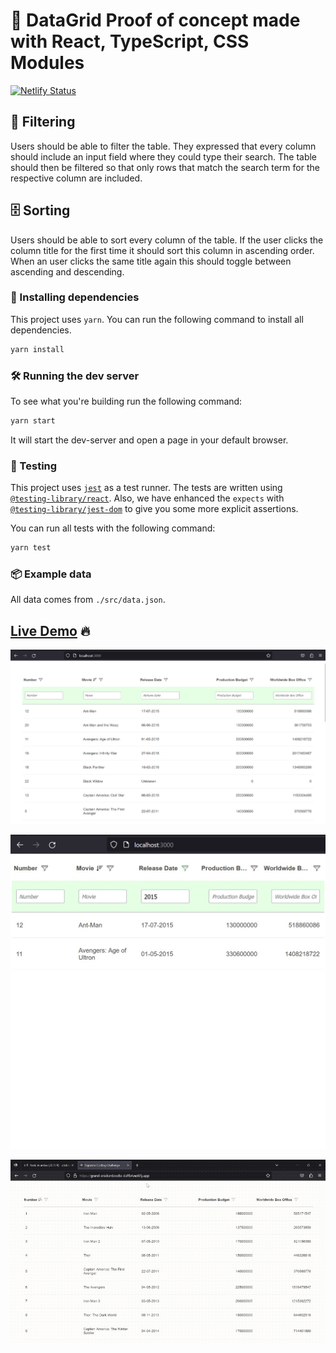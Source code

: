 # 💅 DataGrid Proof of concept made with React, TypeScript, CSS Modules

[![Netlify Status](https://api.netlify.com/api/v1/badges/9e9a1b18-13e6-4000-8cea-31e543440de0/deploy-status)](https://app.netlify.com/sites/candid-buttercream-5b2160/deploys)


## 🔎 Filtering

Users should be able to filter the table.
They expressed that every column should include an input field where they could type their search.
The table should then be filtered so that only rows that match the search term for the respective column are included.


## 🗄️ Sorting

Users should be able to sort every column of the table.
If the user clicks the column title for the first time it should sort this column in ascending order.
When an user clicks the same title again this should toggle between ascending and descending.


### 🎁 Installing dependencies

This project uses `yarn`.
You can run the following command to install all dependencies.

```sh
yarn install
```

### 🛠️ Running the dev server

To see what you're building run the following command:

```sh
yarn start
```

It will start the dev-server and open a page in your default browser.

### 🧪 Testing

This project uses [`jest`](https://jestjs.io/) as a test runner.
The tests are written using [`@testing-library/react`](https://testing-library.com/docs/react-testing-library/intro).
Also, we have enhanced the `expects` with [`@testing-library/jest-dom`](https://github.com/testing-library/jest-dom) to give you some more explicit assertions.

You can run all tests with the following command:

```sh
yarn test
```

### 📦 Example data

All data comes from `./src/data.json`.

## [Live Demo](https://candid-buttercream-5b2160.netlify.app/) 🔥

![Demo](/demo/screen1.jpg)

![Demo](/demo/screen2.jpg)

![Demo](/demo/demo.gif)
